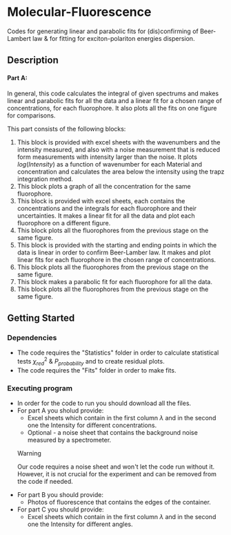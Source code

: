 # Molecular-Fluorescence

Codes for generating linear and parabolic fits for (dis)confirming of Beer-Lambert law & for fitting for exciton-polariton energies dispersion.

## Description

#### Part A:
In general, this code calculates the integral of given spectrums and makes linear and parabolic fits for all the data and a linear fit for a chosen range of concentrations, for each fluorophore. It also plots all the fits on one figure for comparisons.

This part consists of the following blocks:
1. This block is provided with excel sheets with the wavenumbers and the intensity measured, and also with a noise measurement that is reduced form measurements with intensity larger than the noise. It plots $log(Intensity)$ as a function of wavenumber for each Material and concentration and calculates the area below the intensity using the trapz integration method.
2. This block plots a graph of all the concentration for the same fluorophore.
3. This block is provided with excel sheets, each contains the concentrations and the integrals for each fluorophore and their uncertainties. It makes a linear fit for all the data and plot each fluorophore on a different figure.
4. This block plots all the fluorophores from the previous stage on the same figure.
5. This block is provided with the starting and ending points in which the data is linear in order to confirm Beer-Lamber law. It makes and plot linear fits for each fluorophore in the chosen range of concentrations.
6. This block plots all the fluorophores from the previous stage on the same figure.
7. This block makes a parabolic fit for each fluorophore for all the data.
8. This block plots all the fluorophores from the previous stage on the same figure.

## Getting Started

### Dependencies

* The code requires the "Statistics" folder in order to calculate statistical tests $\chi^2_{red}$ & $P_{probability}$ and to create residual plots.
* The code requires the "Fits" folder in order to make fits.

### Executing program

* In order for the code to run you should download all the files.
* For part A you sholud provide:
  * Excel sheets which contain in the first column $\lambda$ and in the second one the Intensity for different concentrations.
  * Optional - a noise sheet that contains the background noise measured by a spectrometer.
   > [!WARNING]
   > Our code requires a noise sheet and won't let the code run without it. However, it is not crucial for the experiment and can be removed from the code if needed.
* For part B you should provide:
  * Photos of fluorescence that contains the edges of the container.
* For part C you should provide:
  * Excel sheets which contain in the first column $\lambda$ and in the second one the Intensity for different angles.
